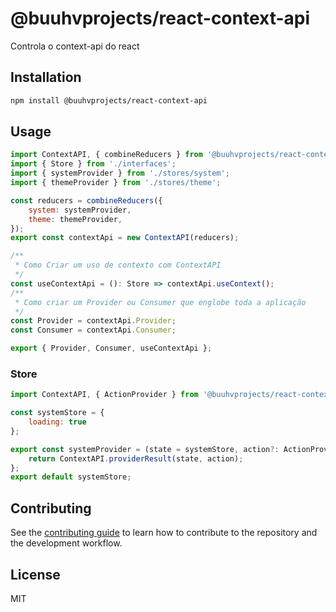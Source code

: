 # @buuhvprojects/react-context-api

Controla o context-api do react

## Installation

```sh
npm install @buuhvprojects/react-context-api
```

## Usage

```js
import ContextAPI, { combineReducers } from '@buuhvprojects/react-context-api';
import { Store } from './interfaces';
import { systemProvider } from './stores/system';
import { themeProvider } from './stores/theme';

const reducers = combineReducers({
    system: systemProvider,
    theme: themeProvider,
});
export const contextApi = new ContextAPI(reducers);

/**
 * Como Criar um uso de contexto com ContextAPI
 */
const useContextApi = (): Store => contextApi.useContext();
/**
 * Como criar um Provider ou Consumer que englobe toda a aplicação
 */
const Provider = contextApi.Provider;
const Consumer = contextApi.Consumer;

export { Provider, Consumer, useContextApi };
```

### Store

```js
import ContextAPI, { ActionProvider } from '@buuhvprojects/react-context-api';

const systemStore = {
    loading: true
};

export const systemProvider = (state = systemStore, action?: ActionProvider) => {
    return ContextAPI.providerResult(state, action);
};
export default systemStore;

```

## Contributing

See the [contributing guide](CONTRIBUTING.md) to learn how to contribute to the repository and the development workflow.

## License

MIT
